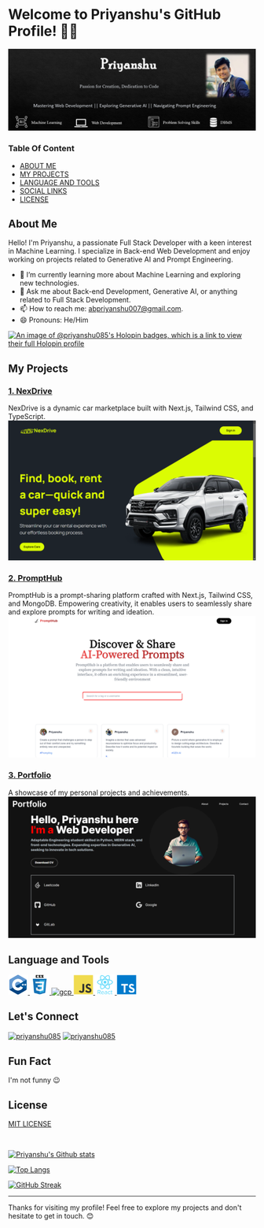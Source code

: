 # Welcome to Priyanshu's GitHub Profile! 👨‍💻

![Profile Banner](/Banner.png)


### Table Of Content
- [ABOUT ME](#about-me)
- [MY PROJECTS](#my-projects)
- [LANGUAGE AND TOOLS](#language-and-tools)
- [SOCIAL LINKS](#lets-connect)
- [LICENSE](#license)

## About Me
Hello! I'm Priyanshu, a passionate Full Stack Developer with a keen interest in Machine Learning. I specialize in Back-end Web Development and enjoy working on projects related to Generative AI and Prompt Engineering.

- 🌱 I’m currently learning more about Machine Learning and exploring new technologies.
- 💬 Ask me about Back-end Development, Generative AI, or anything related to Full Stack Development.
- 📫 How to reach me: abpriyanshu007@gmail.com.
- 😄 Pronouns: He/Him

[![An image of @priyanshu085's Holopin badges, which is a link to view their full Holopin profile](https://holopin.me/priyanshu085)](https://holopin.io/@priyanshu085)

## My Projects

### [1. NexDrive](https://github.com/Priyanshu085/NexDrive)
NexDrive is a dynamic car marketplace built with Next.js, Tailwind CSS, and TypeScript.
![NexDrive Screenshot](/screenshots/NexDrive.png)

### [2. PromptHub](https://github.com/Priyanshu085/Prompthub)
PromptHub is a prompt-sharing platform crafted with Next.js, Tailwind CSS, and MongoDB. Empowering creativity, it enables users to seamlessly share and explore prompts for writing and ideation.
![PromptHub Screenshot](/screenshots/Prompthub.png)

### [3. Portfolio](https://github.com/Priyanshu085/Portfolio)
A showcase of my personal projects and achievements.
![Portfolio Screenshot](/screenshots/Portfolio.png)

## Language and Tools
<p align="left"> 
<a href="https://www.w3schools.com/cpp/" target="_blank" rel="noreferrer"> <img src="https://raw.githubusercontent.com/devicons/devicon/master/icons/cplusplus/cplusplus-original.svg" alt="cplusplus" width="40" height="40"/> </a>
<a href="https://www.w3schools.com/css/" target="_blank" rel="noreferrer"> <img src="https://raw.githubusercontent.com/devicons/devicon/master/icons/css3/css3-original-wordmark.svg" alt="css3" width="40" height="40"/> </a> 
<a href="https://cloud.google.com" target="_blank" rel="noreferrer"> <img src="https://www.vectorlogo.zone/logos/google_cloud/google_cloud-icon.svg" alt="gcp" width="40" height="40"/> </a> 
<a href="https://developer.mozilla.org/en-US/docs/Web/JavaScript" target="_blank" rel="noreferrer"> <img src="https://raw.githubusercontent.com/devicons/devicon/master/icons/javascript/javascript-original.svg" alt="javascript" width="40" height="40"/> </a> 
<a href="https://reactjs.org/" target="_blank" rel="noreferrer"> <img src="https://raw.githubusercontent.com/devicons/devicon/master/icons/react/react-original-wordmark.svg" alt="react" width="40" height="40"/> </a> 
<a href="https://www.typescriptlang.org/" target="_blank" rel="noreferrer"> <img src="https://raw.githubusercontent.com/devicons/devicon/master/icons/typescript/typescript-original.svg" alt="typescript" width="40" height="40"/> </a> 
</p>

## Let's Connect

<a href="https://linkedin.com/in/priyanshu085" target="blank"><img align="center" src="https://raw.githubusercontent.com/rahuldkjain/github-profile-readme-generator/master/src/images/icons/Social/linked-in-alt.svg" alt="priyanshu085" height="30" width="40" /></a> 
<a href="https://www.leetcode.com/priyanshu085" target="blank"><img align="center" src="https://raw.githubusercontent.com/rahuldkjain/github-profile-readme-generator/master/src/images/icons/Social/leet-code.svg" alt="priyanshu085" height="30" width="40" /></a>
</p>

<!-- 
- [Leetcode](https://leetcode.com/Priyanshu085/)
- [LinkedIn](https://www.linkedin.com/in/Priyanshu085/)
- [Google Developer Console](https://g.dev/priyanshu085) -->

## Fun Fact
I'm not funny 😉

## License
[MIT LICENSE](LICENSE)

<br>


[![Priyanshu's Github stats](https://github-readme-stats.vercel.app/api?username=priyanshu085&layout=donut-vertical&show_icons=true&title_color=04478d9&theme=transparent&icon_color=04478d9&text_color=ffffff&bg_color=000\&rank_icon=github)](https://github.com/Priyanshu085)  

<!-- [![Top Langs](https://github-readme-stats.vercel.app/api/top-langs/?username=German-Cobian&show_icons=true&theme=radical&layout=compact)](https://github.com/German-Cobian/github-readme-stats) -->


[![Top Langs](https://github-readme-stats.vercel.app/api/top-langs?username=priyanshu085&layout=donut-vertical&show_icons=true&theme=dark&title_color=04478d9&icon_color=04478d9&text_color=ffffff&bg_color=000)](https://github.com/Priyanshu085)

<!-- [![Priyansu](https://github-readme-streak-stats.herokuapp.com/?user=priyanshu085&theme=dark&title_color=007BFF&icon_color=007BFF&text_color=007BFF&bg_color=000)](https://github.com/Priyanshu085) -->

[![GitHub Streak](https://github-readme-streak-stats.herokuapp.com?user=Priyanshu085&theme=transparent&hide_border=true&bg_color=000&date_format=j%20M%5B%20Y%5D&card_width=500)](https://git.io/streak-stats)

---

Thanks for visiting my profile! Feel free to explore my projects and don't hesitate to get in touch. 😊

